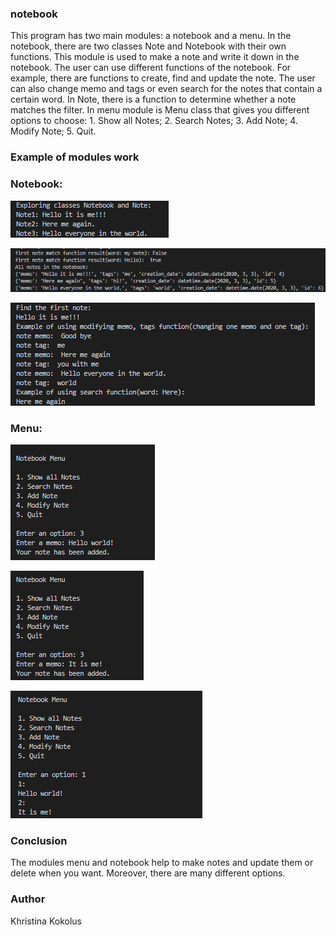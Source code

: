 ### notebook


This program has two main modules: a notebook and a menu. In the notebook, there are two classes Note and 
Notebook with their own functions. This module is used to make a note and write it down in the notebook. 
The user can use different functions of the notebook. For example, there are functions to create, find and 
update the note. The user can also change memo and tags or even search for the notes that contain a certain word. 
In Note, there is a function to determine whether a note matches the filter. In menu module is Menu class that 
gives you different options to choose: 1. Show all Notes; 2. Search Notes; 3. Add Note; 4. Modify Note; 5. Quit.


### Example of modules work

### Notebook: 


![](notebook2.png)

![](notebook3.png)

![](notebook1.png)

### Menu:

![](menu1.png)

![](menu2.png)

![](menu3.png)


### Conclusion
The modules menu and notebook help to make notes and update them or delete when you want. Moreover, there are many different options.


### Author

Khristina Kokolus
